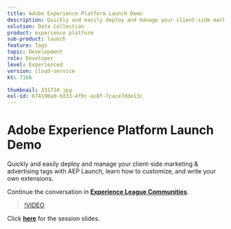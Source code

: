 ```yaml
---
title: Adobe Experience Platform Launch Demo
description: Quickly and easily deploy and manage your client-side marketing & advertising tags with AEP Launch, learn how to customize, and write your own extensions. This session was delivered as part of Adobe Developers Live Content event.
solution: Data Collection
product: experience platform
sub-product: launch
feature: Tags
topic: Development
role: Developer
level: Experienced
version: cloud-service
kt: 7166

thumbnail: 331734.jpg
exl-id: 674190a0-bd33-4f0c-ac8f-7cace7dde13c
---
```


# Adobe Experience Platform Launch Demo

Quickly and easily deploy and manage your client-side marketing & advertising tags with AEP Launch, learn how to customize, and write your own extensions.

Continue the conversation in **[Experience League Communities](http://adobe.ly/36Yd3v6)**.

>[!VIDEO](https://video.tv.adobe.com/v/331734/?quality=12&learn=on&hidetitle=true)

Click **[here](/help/assets/experience-platform-launch-demo.pdf)** for the session slides.
